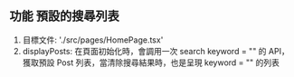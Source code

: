 ## 功能 **預設的搜尋列表**
1. 目標文件: './src/pages/HomePage.tsx'
2. displayPosts: 在頁面初始化時，會調用一次 search keyword = "" 的 API，獲取預設 Post 列表，當清除搜尋結果時，也是呈現 keyword = "" 的列表
